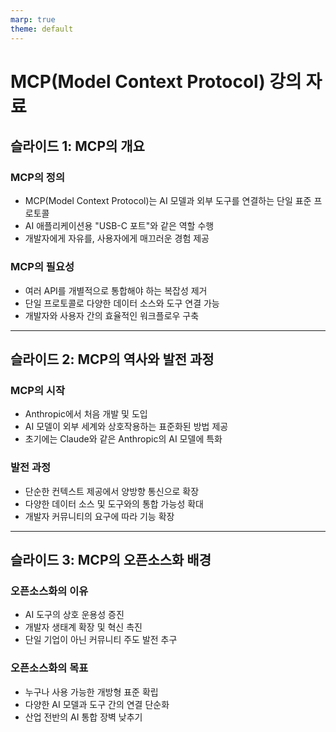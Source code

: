 ```yaml
---
marp: true
theme: default
---
```


# MCP(Model Context Protocol) 강의 자료
## 슬라이드 1: MCP의 개요

### MCP의 정의
- MCP(Model Context Protocol)는 AI 모델과 외부 도구를 연결하는 단일 표준 프로토콜
- AI 애플리케이션용 "USB-C 포트"와 같은 역할 수행
- 개발자에게 자유를, 사용자에게 매끄러운 경험 제공

### MCP의 필요성
- 여러 API를 개별적으로 통합해야 하는 복잡성 제거
- 단일 프로토콜로 다양한 데이터 소스와 도구 연결 가능
- 개발자와 사용자 간의 효율적인 워크플로우 구축

---

## 슬라이드 2: MCP의 역사와 발전 과정

### MCP의 시작
- Anthropic에서 처음 개발 및 도입
- AI 모델이 외부 세계와 상호작용하는 표준화된 방법 제공
- 초기에는 Claude와 같은 Anthropic의 AI 모델에 특화

### 발전 과정
- 단순한 컨텍스트 제공에서 양방향 통신으로 확장
- 다양한 데이터 소스 및 도구와의 통합 가능성 확대
- 개발자 커뮤니티의 요구에 따라 기능 확장

---

## 슬라이드 3: MCP의 오픈소스화 배경

### 오픈소스화의 이유
- AI 도구의 상호 운용성 증진
- 개발자 생태계 확장 및 혁신 촉진
- 단일 기업이 아닌 커뮤니티 주도 발전 추구

### 오픈소스화의 목표
- 누구나 사용 가능한 개방형 표준 확립
- 다양한 AI 모델과 도구 간의 연결 단순화
- 산업 전반의 AI 통합 장벽 낮추기